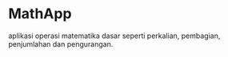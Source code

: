 # MathApp
aplikasi operasi matematika dasar seperti perkalian, pembagian, penjumlahan dan pengurangan.

